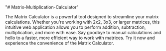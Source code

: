 "# Matrix-Multiplication-Calculator" 

The Matrix Calculator is a powerful tool designed to streamline your matrix calculations. Whether you're working with 2x2, 3x3, or larger matrices, this intuitive web application allows you to perform addition, subtraction, multiplication, and more with ease. Say goodbye to manual calculations and hello to a faster, more efficient way to work with matrices. Try it now and experience the convenience of the Matrix Calculator.



